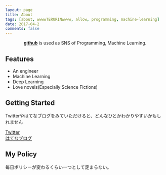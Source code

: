 ```yaml
---
layout: page
title: About 
tags: [about, wwwwTERURINwwww, allow, programming, machine-learning]
date: 2017-04-2
comments: false
---
```

    
<center><a href="http://allow754.github.io"><b>github</b></a> is used as SNS of Programming, Machine Learning.</center>

## Features
* An engineer
* Machine Learning
* Deep Learning
* Love novels(Especially Science Fictions)

## Getting Started

Twitterやはてなブログをみていただけると、どんなひとかわかりやすいかもしれません

[Twitter](https://twitter.com/wwwwTERURINwwww)  
[はてなブログ](http://allow159.hatenablog.com/)  

## My Policy

毎日ポリシーが変わるくらい一つとして定まらない。

